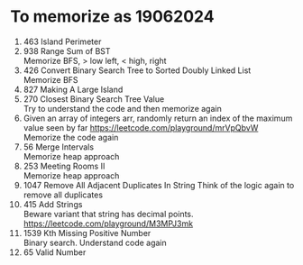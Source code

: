 




# To memorize as 19062024
1. 463 Island Perimeter
2. 938 Range Sum of BST  
   Memorize BFS, > low left, < high, right
3. 426 Convert Binary Search Tree to Sorted Doubly Linked List  
   Memorize BFS
4. 827 Making A Large Island
5. 270 Closest Binary Search Tree Value  
   Try to understand the code and then memorize again
6. Given an array of integers arr, randomly return an index of the maximum value seen by far https://leetcode.com/playground/mrVpQbvW  
   Memorize the code again
7. 56 Merge Intervals  
   Memorize heap approach
8. 253 Meeting Rooms II  
   Memorize heap approach
9. 1047 Remove All Adjacent Duplicates In String
   Think of the logic again to remove all duplicates
10. 415 Add Strings   
   Beware variant that string has decimal points. https://leetcode.com/playground/M3MPJ3mk
11. 1539 Kth Missing Positive Number  
    Binary search. Understand code again
12. 65 Valid Number
